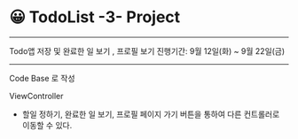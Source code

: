 # 😀 TodoList -3- Project
---

Todo앱 저장 및 완료한 일 보기 , 프로필 보기
진행기간: 9월 12일(화) ~ 9월 22일(금)

---

Code Base 로 작성

ViewController

- 할일 정하기, 완료한 일 보기, 프로필 페이지 가기 버튼을 통하여 다른 컨트롤러로 이동할 수 있다.


